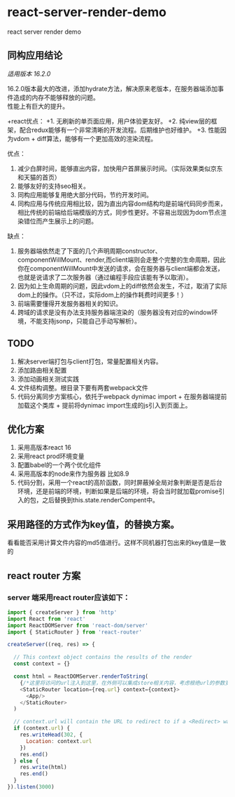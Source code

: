 # react-server-render-demo
react server render demo
## 同构应用结论

*适用版本 16.2.0*

16.2.0版本最大的改进，添加hydrate方法，解决原来老版本，在服务器端添加事件造成的内存不能够释放的问题。   
性能上有巨大的提升。

+react优点：
+1. 无刷新的单页面应用，用户体验更友好。
+2. 纯view层的框架，配合redux能够有一个非常清晰的开发流程。后期维护也好维护。
+3. 性能因为vdom + diff算法，能够有一个更加高效的渲染流程。

优点：
1. 减少白屏时间，能够直出内容，加快用户首屏展示时间。（实际效果类似京东和天猫的首页）
2. 能够友好的支持seo相关。
3. 同构应用能够复用绝大部分代码，节约开发时间。
4. 同构应用与传统应用相比较，因为直出内容dom结构均是前端代码同步而来，相比传统的前端给后端模版的方式，同步性更好。不容易出现因为dom节点渲染错位而产生展示上的问题。

缺点：
1. 服务器端依然走了下面的几个声明周期constructor、componentWillMount、render,而client端则会走整个完整的生命周期，因此你在componentWillMount中发送的请求，会在服务器与client端都会发送，也就是说请求了二次服务器（通过编程手段应该能有予以取消）。
2. 因为如上生命周期的问题，因此vdom上的diff依然会发生，不过，取消了实际dom上的操作。（只不过，实际dom上的操作耗费时间更多！）
3. 前端需要懂得开发服务器相关的知识。
4. 跨域的请求是没有办法支持服务器端渲染的（服务器没有对应的window环境，不能支持jsonp，只能自己手动写解析）。


## TODO
1. 解决server端打包与client打包，常量配置相关内容。
2. 添加路由相关配置
3. 添加动画相关测试实践
4. 文件结构调整。根目录下要有两套webpack文件
5. 代码分离同步方案核心，依托于webpack dynimac import + 在服务器端提前加载这个类库 + 提前将dynimac import生成的js引入到页面上。
## 优化方案
1. 采用高版本react 16
2. 采用react prod环境变量
3. 配置babel的一个两个优化组件
4. 采用高版本的node来作为服务器 比如8.9
5. 代码分割，采用一个react的高阶函数，同时屏蔽掉全局对象判断是否是后台环境，还是前端的环境，判断如果是后端的环境，将会当时就加载promise引入的包，之后替换到this.state.renderCompent中。

## 采用路径的方式作为key值，的替换方案。
看看能否采用计算文件内容的md5值进行。这样不同机器打包出来的key值是一致的

## react router 方案
### server 端采用react router应该如下：
```javascript
import { createServer } from 'http'
import React from 'react'
import ReactDOMServer from 'react-dom/server'
import { StaticRouter } from 'react-router'

createServer((req, res) => {

  // This context object contains the results of the render
  const context = {}

  const html = ReactDOMServer.renderToString(
    {/*这里将访问的url注入到这里，在外侧可以集成store相关内容，考虑根绝url的参数变换，更换组件的状态，可能都需要写在componentDidMount这个回调上面了，因为，写在这个生命周期之前，可能会产生不同的问题，这里的renderToString方法是一个同步的方法*/}
    <StaticRouter location={req.url} context={context}>
      <App/>
    </StaticRouter>
  )

  // context.url will contain the URL to redirect to if a <Redirect> was used
  if (context.url) {
    res.writeHead(302, {
      Location: context.url
    })
    res.end()
  } else {
    res.write(html)
    res.end()
  }
}).listen(3000)

```
